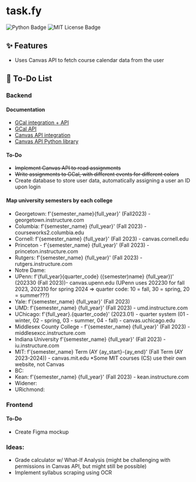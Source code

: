 # task.fy
![Python Badge](https://img.shields.io/badge/Python-3.9-3776AB.svg?style=flat&logo=python&logoColor=white)
![MIT License Badge](https://img.shields.io/badge/License-MIT-yellow)

## ✨ Features
- Uses Canvas API to fetch course calendar data from the user

## 📝 To-Do List
### Backend
#### Documentation
- [GCal integration + API](https://developers.google.com/calendar/api/guides/overview)
- [GCal API](https://googleapis.github.io/google-api-python-client/docs/dyn/calendar_v3.html)
- [Canvas API integration](https://canvas.instructure.com/doc/api/)
- [Canvas API Python library](https://github.com/ucfopen/canvasapi/blob/524bfd707326dc6d154f886f0f2270d19fd1ffa1/README.md#installation)

 #### To-Do
- ~~Implement Canvas API to read assignments~~
- ~~Write assignments to GCal, with different events for different colors~~
- Create database to store user data, automatically assigning a user an ID upon login

#### Map university semesters by each college
- Georgetown: f'{semester_name}{full_year}' (Fall2023) - georgetown.instructure.com
- Columbia: f'{semester_name} {full_year}' (Fall 2023) - courseworks2.columbia.edu
- Cornell: f'{semester_name} {full_year}' (Fall 2023) - canvas.cornell.edu
- Princeton - f'{semester_name} {full_year}' (Fall 2023) - princeton.instructure.com
- Rutgers: f'{semester_name} {full_year}' (Fall 2023) - rutgers.instructure.com
- Notre Dame: 
- UPenn: f'{full_year}{quarter_code} ({semester)name} {full_year})' (202330 (Fall 2023))- canvas.upenn.edu (UPenn uses 202230 for fall 2023, 202310 for spring 2024 => quarter code: 10 = fall, 30 = spring, 20 = summer???)
- Yale: f'{semester_name} {full_year}' (Fall 2023)
- UMD: f'{semester_name} {full_year}' (Fall 2023) - umd.instructure.com
- UChicago: f'{full_year}.{quarter_code}' (2023.01) - quarter system (01 - winter, 02 - spring, 03 - summer, 04 - fall) - canvas.uchicago.edu
- Middlesex County College - f'{semester_name} {full_year}' (Fall 2023) - middlesexcc.instructure.com
- Indiana University f'{semester_name} {full_year}' (Fall 2023) - iu.instructure.com
- MIT: f'{semester_name} Term (AY {ay_start}-{ay_end}' (Fall Term (AY 2023-2024)) - canvas.mit.edu *Some MIT courses (CS) use their own website, not Canvas
- BC: 
- Kean: f'{semester_name} {full_year}' (Fall 2023) - kean.instructure.com
- Widener:
- URichmond:



### Frontend
#### To-Do
- Create Figma mockup

### Ideas:
- Grade calculator w/ What-If Analysis (might be challenging with permissions in Canvas API, but might still be possible)
- Implement syllabus scraping using OCR
